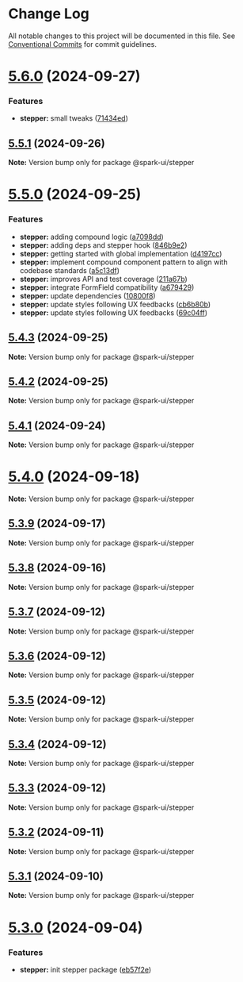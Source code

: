 # Change Log

All notable changes to this project will be documented in this file.
See [Conventional Commits](https://conventionalcommits.org) for commit guidelines.

# [5.6.0](https://github.com/adevinta/spark/compare/v5.5.1...v5.6.0) (2024-09-27)

### Features

- **stepper:** small tweaks ([71434ed](https://github.com/adevinta/spark/commit/71434ed04911b9647bfd30f0c4d3b08ab7bcc2f7))

## [5.5.1](https://github.com/adevinta/spark/compare/v5.5.0...v5.5.1) (2024-09-26)

**Note:** Version bump only for package @spark-ui/stepper

# [5.5.0](https://github.com/adevinta/spark/compare/v5.4.3...v5.5.0) (2024-09-25)

### Features

- **stepper:** adding compound logic ([a7098dd](https://github.com/adevinta/spark/commit/a7098dde24b5686c0109abe296bae92823ee30c5))
- **stepper:** adding deps and stepper hook ([846b9e2](https://github.com/adevinta/spark/commit/846b9e27332b39be341a3c3d6cf763af44e1506d))
- **stepper:** getting started with global implementation ([d4197cc](https://github.com/adevinta/spark/commit/d4197ccd9144613043361e2d991ff4b51dca18da))
- **stepper:** implement compound component pattern to align with codebase standards ([a5c13df](https://github.com/adevinta/spark/commit/a5c13df93b7a2db84a2f32c78558c812169371ca))
- **stepper:** improves API and test coverage ([211a67b](https://github.com/adevinta/spark/commit/211a67b4ffbde03a4325d88f8762d6e5334562c8))
- **stepper:** integrate FormField compatibility ([a679429](https://github.com/adevinta/spark/commit/a679429a1d80544ef7a4a1c584f3cfab1199640f))
- **stepper:** update dependencies ([10800f8](https://github.com/adevinta/spark/commit/10800f82c0bf1282bde3f59c1eedbff61e4a59a0))
- **stepper:** update styles following UX feedbacks ([cb6b80b](https://github.com/adevinta/spark/commit/cb6b80bf0868cbfe69e3798117bd5451b9adb901))
- **stepper:** update styles following UX feedbacks ([69c04ff](https://github.com/adevinta/spark/commit/69c04ff4a37de4b9f303ed21540ead14e8b6b8b4))

## [5.4.3](https://github.com/adevinta/spark/compare/v5.4.2...v5.4.3) (2024-09-25)

**Note:** Version bump only for package @spark-ui/stepper

## [5.4.2](https://github.com/adevinta/spark/compare/v5.4.1...v5.4.2) (2024-09-25)

**Note:** Version bump only for package @spark-ui/stepper

## [5.4.1](https://github.com/adevinta/spark/compare/v5.4.0...v5.4.1) (2024-09-24)

**Note:** Version bump only for package @spark-ui/stepper

# [5.4.0](https://github.com/adevinta/spark/compare/v5.3.9...v5.4.0) (2024-09-18)

**Note:** Version bump only for package @spark-ui/stepper

## [5.3.9](https://github.com/adevinta/spark/compare/v5.3.8...v5.3.9) (2024-09-17)

**Note:** Version bump only for package @spark-ui/stepper

## [5.3.8](https://github.com/adevinta/spark/compare/v5.3.7...v5.3.8) (2024-09-16)

**Note:** Version bump only for package @spark-ui/stepper

## [5.3.7](https://github.com/adevinta/spark/compare/v5.3.6...v5.3.7) (2024-09-12)

**Note:** Version bump only for package @spark-ui/stepper

## [5.3.6](https://github.com/adevinta/spark/compare/v5.3.5...v5.3.6) (2024-09-12)

**Note:** Version bump only for package @spark-ui/stepper

## [5.3.5](https://github.com/adevinta/spark/compare/v5.3.4...v5.3.5) (2024-09-12)

**Note:** Version bump only for package @spark-ui/stepper

## [5.3.4](https://github.com/adevinta/spark/compare/v5.3.3...v5.3.4) (2024-09-12)

**Note:** Version bump only for package @spark-ui/stepper

## [5.3.3](https://github.com/adevinta/spark/compare/v5.3.2...v5.3.3) (2024-09-12)

**Note:** Version bump only for package @spark-ui/stepper

## [5.3.2](https://github.com/adevinta/spark/compare/v5.3.1...v5.3.2) (2024-09-11)

**Note:** Version bump only for package @spark-ui/stepper

## [5.3.1](https://github.com/adevinta/spark/compare/v5.3.0...v5.3.1) (2024-09-10)

**Note:** Version bump only for package @spark-ui/stepper

# [5.3.0](https://github.com/adevinta/spark/compare/v5.2.7...v5.3.0) (2024-09-04)

### Features

- **stepper:** init stepper package ([eb57f2e](https://github.com/adevinta/spark/commit/eb57f2e28e730e96fb2b0f00a94a1e2912ae177e))
